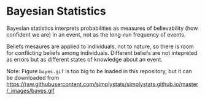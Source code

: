 
#  Bayesian Statistics

Bayesian statistics interprets probabilities as measures of believability (how confident we are) in an event, not as the long-run frequency of events.

Beliefs mesaures are applied to individuals, not to nature, so there is room for conflicting beliefs among individuals. Different beliefs are not intepreted as errors but as different states of knowledge about an event. 

Note: Figure `bayes.gif` is too big to be loaded in this repository, but it can be downloaded from https://raw.githubusercontent.com/simplystats/simplystats.github.io/master/_images/bayes.gif


